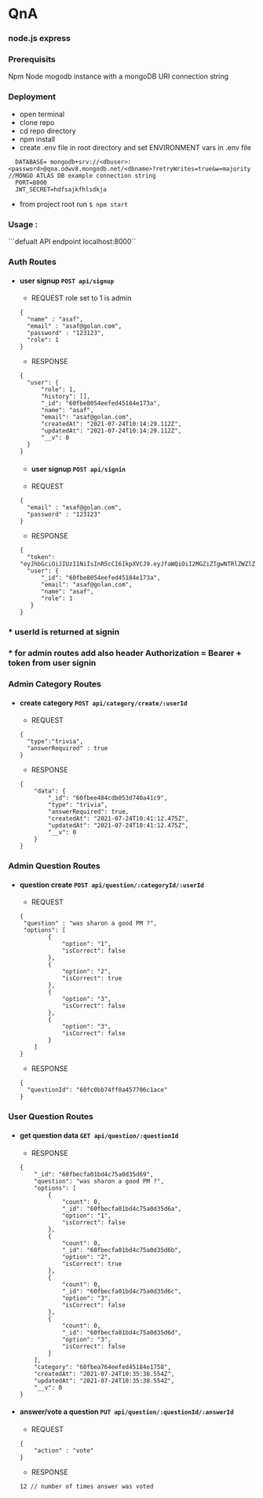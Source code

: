 # QnA
### node.js express 

### Prerequisits

Npm
Node
mogodb instance with a mongoDB URI connection string  

### Deployment

- open terminal
- clone repo
- cd repo directory
- npm install
- create .env file in root directory and set ENVIRONMENT vars in .env file 
```
  DATABASE= mongodb+srv://<dbuser>:<password>@qna.odwv8.mongodb.net/<dbname>?retryWrites=true&w=majority //MONGO ATLAS DB example connection string
  PORT=8000
  JWT_SECRET=hdfsajkfhlsdkja
```
  
- from project root run  ```$ npm start```

### Usage  : 

```defualt API endpoint localhost:8000``

### Auth Routes

- #### user signup ``` POST api/signup ```
  - REQUEST role set to 1 is admin
  ```
  {
    "name" : "asaf",
    "email" : "asaf@golan.com",
    "password" : "123123",
    "role": 1
  }
  ```
  - RESPONSE
  ```
  {
    "user": {
        "role": 1,
        "history": [],
        "_id": "60fbe8054eefed45184e173a",
        "name": "asaf",
        "email": "asaf@golan.com",
        "createdAt": "2021-07-24T10:14:29.112Z",
        "updatedAt": "2021-07-24T10:14:29.112Z",
        "__v": 0
    }
  }
  ```
  
  - #### user signup ``` POST api/signin ```
  - REQUEST
  ```
  {
    "email" : "asaf@golan.com",
    "password" : "123123"
  }
  ```
  - RESPONSE
  ```
  {
    "token": "eyJhbGciOiJIUzI1NiIsInR5cCI6IkpXVCJ9.eyJfaWQiOiI2MGZiZTgwNTRlZWZlZDQ1MTg0ZTE3M2EiLCJpYXQiOjE2MjcxMjE2ODl9.uVaVXMDllIwQFAnZXIkd_u1dIA2aj3DObAZ4nIyDbVc",
    "user": {
        "_id": "60fbe8054eefed45184e173a",
        "email": "asaf@golan.com",
        "name": "asaf",
        "role": 1
     }
  }
  ```

 ### * userId is returned at signin
 ### * for admin routes add also header Authorization = Bearer + token from user signin

###  Admin Category Routes
 
- ####  create category ```POST api/category/create/:userId ```
  - REQUEST 
  ```
  {
    "type":"trivia",
    "answerRequired" : true
  }
  ```
  - RESPONSE
  ```
  {
      "data": {
          "_id": "60fbee484cdb053d740a41c9",
          "type": "trivia",
          "answerRequired": true,
          "createdAt": "2021-07-24T10:41:12.475Z",
          "updatedAt": "2021-07-24T10:41:12.475Z",
          "__v": 0
      }
  }
  ```
  
### Admin Question Routes  
  - #### question create  ```POST api/question/:categoryId/:userId ```
    - REQUEST
    ```
    {
     "question" : "was sharon a good PM ?",
     "options": [
            {
                "option": "1",
                "isCorrect": false
            },
            {
                "option": "2",
                "isCorrect": true
            },
            {
                "option": "3",
                "isCorrect": false
            },
            {
                "option": "3",
                "isCorrect": false
            }
        ] 
    }
    ```
    - RESPONSE
    ```
    {
      "questionId": "60fc0bb74ff0a457706c1ace"
    }
    ```
    
 ### User Question Routes  
  
  - ####  get question data ```GET api/question/:questionId ```
    - RESPONSE
    ```
    {
        "_id": "60fbecfa01bd4c75a0d35d69",
        "question": "was sharon a good PM ?",
        "options": [
            {
                "count": 0,
                "_id": "60fbecfa01bd4c75a0d35d6a",
                "option": "1",
                "isCorrect": false
            },
            {
                "count": 0,
                "_id": "60fbecfa01bd4c75a0d35d6b",
                "option": "2",
                "isCorrect": true
            },
            {
                "count": 0,
                "_id": "60fbecfa01bd4c75a0d35d6c",
                "option": "3",
                "isCorrect": false
            },
            {
                "count": 0,
                "_id": "60fbecfa01bd4c75a0d35d6d",
                "option": "3",
                "isCorrect": false
            }
        ],
        "category": "60fbea764eefed45184e1758",
        "createdAt": "2021-07-24T10:35:38.554Z",
        "updatedAt": "2021-07-24T10:35:38.554Z",
        "__v": 0
    }
    ```
  - ####  answer/vote a question  ```PUT api/question/:questionId/:answerId ```
    - REQUEST
    ```
    {
        "action" : "vote"
    }
    ```
    - RESPONSE
    ```
    12 // number of times answer was voted
    ```
